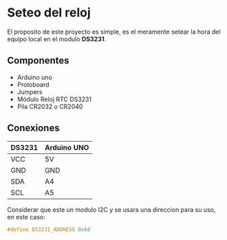 # Seteo del reloj

El proposito de este proyecto es simple, es el meramente setear la hora del equipo local en el modulo **DS3231**.

## Componentes
- Arduino uno
- Protoboard
- Jumpers
- Módulo Reloj RTC DS3231
- Pila CR2032 o CR2040

## Conexiones

| DS3231 | Arduino UNO |
|--------|-------------|
| VCC    | 5V          |
| GND    | GND         |
| SDA    | A4          |
| SCL    | A5          |

Considerar que este un modulo I2C y se usara una direccion para su uso, en este caso:

```c
#define DS3231_ADDRESS 0x68
```